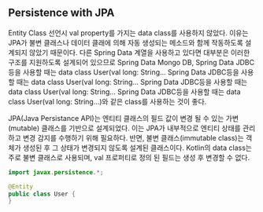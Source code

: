 ## Persistence with JPA

Entity Class 선언시 val property를 가지는 data class를 사용하지 않았다.
이유는 JPA가 불변 클래스나 데이터 클래에 의해 자동 생성되는 메소드와 함께 작동하도록 설계되지 않았기 때문이다.
다른 Spring Data 계열을 사용하고 있다면 대부분은 이러한 구조를 지원하도록 설계되어 있으므로 Spring Data Mongo DB, Spring Data JDBC등을 사용할 때는 data class User(val long: String... Spring Data JDBC등을 사용할 때는 data class User(val long: String... Spring Data JDBC등을 사용할 때는 data class User(val long: String... Spring Data JDBC등을 사용할 때는 data class User(val long: String...)와 같은 class를 사용하는 것이 좋다.

JPA(Java Persistance API)는 엔티티 클래스의 필드 값이 변경 될 수 있는 가변(mutable) 클래스를 기반으로 설계되었다.
이는 JPA가 내부적으로 엔티티 상태를 관리하고 변경 감지를 수행하기 위해 필요하다.
반면, 불변 클래스(immutable class)는 객체가 생성된 후 그 상태가 변경되지 않도록 설계된 클래스이다.
Kotlin의 data class는 주로 불변 클래스로 사용되며, val 프로퍼티로 정의 된 필드는 생성 후 변경할 수 없다.

```java
import javax.persistence.*;

@Entity
public class User {
}
```
